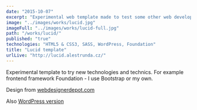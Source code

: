 ```yaml
---
date: "2015-10-07"
excerpt: "Experimental web template made to test some other web development techniques I haven't used before"
image: "../images/works/lucid.jpg"
imageFull: "../images/works/lucid-full.jpg"
path: "/works/lucid/"
published: "true"
technologies: "HTML5 & CSS3, SASS, WordPress, Foundation"
title: "Lucid template"
urlLive: "http://lucid.alestrunda.cz/"
---
```


Experimental template to try new technologies and technics. For example frontend framework Foundation - I use Bootstrap or my own.

Design from [webdesignerdepot.com](http://www.webdesignerdepot.com/2015/02/free-download-lucid-one-page-psd-template/)

Also [WordPress version](http://lucid-wp.alestrunda.cz/)
